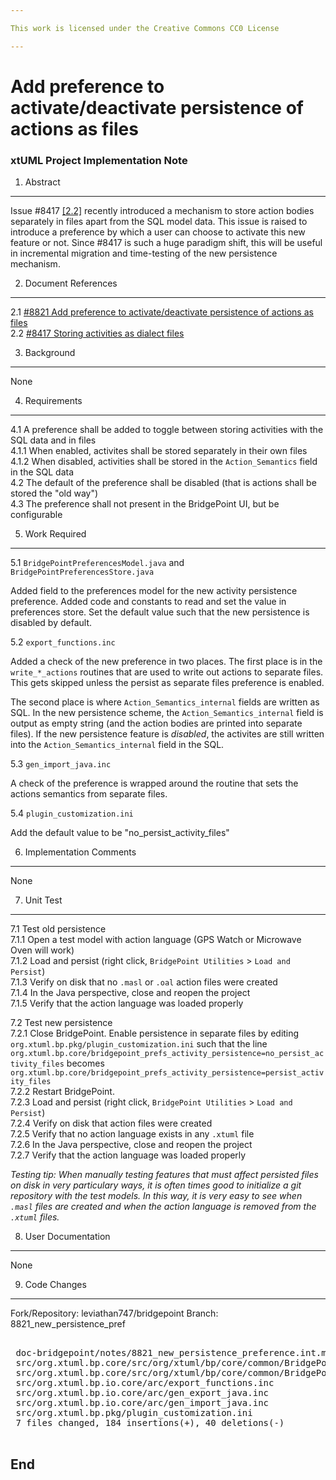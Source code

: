 ```yaml
---

This work is licensed under the Creative Commons CC0 License

---
```


# Add preference to activate/deactivate persistence of actions as files
### xtUML Project Implementation Note

1. Abstract
-----------
Issue #8417 [[2.2]](#2.2) recently introduced a mechanism to store action bodies separately in files apart from the SQL model data. This issue is raised to introduce a preference by which a user can choose to activate this new feature or not. Since #8417 is such a huge paradigm shift, this will be useful in incremental migration and time-testing of the new persistence mechanism.

2. Document References
---------------------- 
<a id="2.1"></a>2.1 [#8821 Add preference to activate/deactivate persistence of actions as files](https://support.onefact.net/issues/8821)  
<a id="2.2"></a>2.2 [#8417 Storing activities as dialect files](https://support.onefact.net/issues/8417)  

3. Background
-------------
None

4. Requirements
---------------
4.1 A preference shall be added to toggle between storing activities with the SQL data and in files  
4.1.1 When enabled, activites shall be stored separately in their own files  
4.1.2 When disabled, activities shall be stored in the `Action_Semantics` field in the SQL data  
4.2 The default of the preference shall be disabled (that is actions shall be stored the "old way")  
4.3 The preference shall not present in the BridgePoint UI, but be configurable  

5. Work Required
----------------
5.1 `BridgePointPreferencesModel.java` and `BridgePointPreferencesStore.java`

Added field to the preferences model for the new activity persistence preference. Added
code and constants to read and set the value in preferences store. Set the default value
such that the new persistence is disabled by default.

5.2 `export_functions.inc`

Added a check of the new preference in two places. The first place is in the `write_*_actions`
routines that are used to write out actions to separate files. This gets skipped unless the persist
as separate files preference is enabled.

The second place is where `Action_Semantics_internal` fields are written as SQL. In the new
persistence scheme, the `Action_Semantics_internal` field is output as empty string (and the
action bodies are printed into separate files). If the new persistence feature is _disabled_,
the activites are still written into the `Action_Semantics_internal` field in the SQL.

5.3 `gen_import_java.inc`

A check of the preference is wrapped around the routine that sets the actions semantics from
separate files.

5.4 `plugin_customization.ini`

Add the default value to be "no_persist_activity_files"

6. Implementation Comments
--------------------------
None

7. Unit Test
------------
7.1 Test old persistence  
7.1.1 Open a test model with action language (GPS Watch or Microwave Oven will work)  
7.1.2 Load and persist (right click, `BridgePoint Utilities` > `Load and Persist`)  
7.1.3 Verify on disk that no `.masl` or `.oal` action files were created  
7.1.4 In the Java perspective, close and reopen the project  
7.1.5 Verify that the action language was loaded properly

7.2 Test new persistence  
7.2.1 Close BridgePoint. Enable persistence in separate files by editing
`org.xtuml.bp.pkg/plugin_customization.ini` such that the line
`org.xtuml.bp.core/bridgepoint_prefs_activity_persistence=no_persist_activity_files`
becomes
`org.xtuml.bp.core/bridgepoint_prefs_activity_persistence=persist_activity_files`  
7.2.2 Restart BridgePoint.  
7.2.3 Load and persist (right click, `BridgePoint Utilities` > `Load and Persist`)  
7.2.4 Verify on disk that action files were created  
7.2.5 Verify that no action language exists in any `.xtuml` file  
7.2.6 In the Java perspective, close and reopen the project  
7.2.7 Verify that the action language was loaded properly

_Testing tip: When manually testing features that must affect persisted files
on disk in very particulary ways, it is often times good to initialize a git
repository with the test models. In this way, it is very easy to see when
`.masl` files are created and when the action language is removed from the
`.xtuml` files._

8. User Documentation
---------------------
None

9. Code Changes
---------------
Fork/Repository: leviathan747/bridgepoint
Branch: 8821_new_persistence_pref

<pre>

 doc-bridgepoint/notes/8821_new_persistence_preference.int.md                        | 116 ++++++++++++++++++++++++++++++++++++++++++++++++++++++++++++++++++++++++++++++++++++++++++++++++++++++++++++++++++++
 src/org.xtuml.bp.core/src/org/xtuml/bp/core/common/BridgePointPreferencesModel.java |   3 +++
 src/org.xtuml.bp.core/src/org/xtuml/bp/core/common/BridgePointPreferencesStore.java |   8 ++++++++
 src/org.xtuml.bp.io.core/arc/export_functions.inc                                   |  10 ++++++++++
 src/org.xtuml.bp.io.core/arc/gen_export_java.inc                                    |   1 +
 src/org.xtuml.bp.io.core/arc/gen_import_java.inc                                    |  85 +++++++++++++++++++++++++++++++++++++++++++++----------------------------------------
 src/org.xtuml.bp.pkg/plugin_customization.ini                                       |   1 +
 7 files changed, 184 insertions(+), 40 deletions(-)

</pre>

End
---

